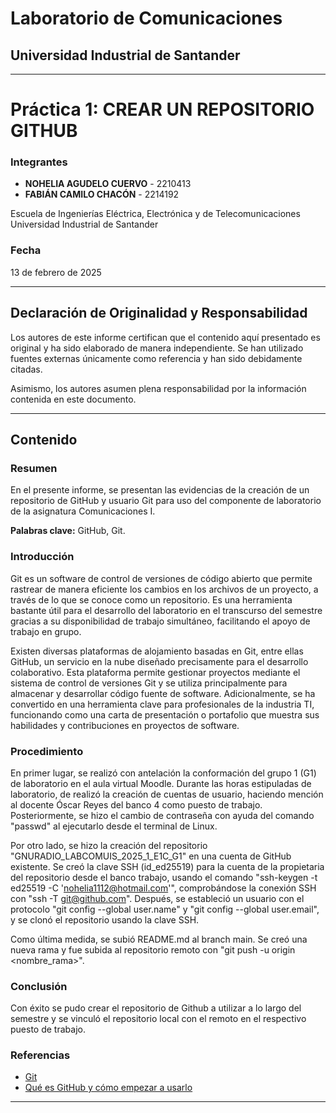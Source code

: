 # Laboratorio de Comunicaciones
## Universidad Industrial de Santander

---
# Práctica 1: CREAR UN REPOSITORIO GITHUB

### Integrantes
- **NOHELIA AGUDELO CUERVO** - 2210413
- **FABIÁN CAMILO CHACÓN** - 2214192

Escuela de Ingenierías Eléctrica, Electrónica y de Telecomunicaciones  
Universidad Industrial de Santander

### Fecha
13 de febrero de 2025

---

## Declaración de Originalidad y Responsabilidad
Los autores de este informe certifican que el contenido aquí presentado es original y ha sido elaborado de manera independiente. Se han utilizado fuentes externas únicamente como referencia y han sido debidamente citadas.

Asimismo, los autores asumen plena responsabilidad por la información contenida en este documento. 

---
## Contenido

### Resumen
En el presente informe, se presentan las evidencias de la creación de un repositorio de GitHub y usuario Git para uso del componente de laboratorio de la asignatura Comunicaciones I. 

**Palabras clave:** GitHub, Git.

### Introducción

Git es un software de control de versiones de código abierto que permite rastrear de manera eficiente los cambios en los archivos de un proyecto, a través de lo que se conoce como un repositorio. Es una herramienta bastante útil para el desarrollo del laboratorio en el transcurso del semestre gracias a su disponibilidad de trabajo simultáneo, facilitando el apoyo de trabajo en grupo.

Existen diversas plataformas de alojamiento basadas en Git, entre ellas GitHub, un servicio en la nube diseñado precisamente para el desarrollo colaborativo. Esta plataforma permite gestionar proyectos mediante el sistema de control de versiones Git y se utiliza principalmente para almacenar y desarrollar código fuente de software. Adicionalmente, se ha convertido en una herramienta clave para profesionales de la industria TI, funcionando como una carta de presentación o portafolio que muestra sus habilidades y contribuciones en proyectos de software.

### Procedimiento

En primer lugar, se realizó con antelación la conformación del grupo 1 (G1) de laboratorio en el aula virtual Moodle. Durante las horas estipuladas de laboratorio, de realizó la creación de cuentas de usuario, haciendo mención al docente Óscar Reyes del banco 4 como puesto de trabajo. Posteriormente, se hizo el cambio de contraseña con ayuda del comando "passwd" al ejecutarlo desde el terminal de Linux.

Por otro lado, se hizo la creación del repositorio "GNURADIO_LABCOMUIS_2025_1_E1C_G1" en una cuenta de GitHub existente. Se creó la clave SSH (id_ed25519) para la cuenta de la propietaria del repositorio desde el banco trabajo, usando el comando "ssh-keygen -t ed25519 -C 'nohelia1112@hotmail.com'", comprobándose la conexión SSH con "ssh -T git@github.com". Después, se estableció un usuario con el protocolo "git config --global user.name" y "git config --global user.email", y se clonó el repositorio usando la clave SSH.

Como última medida, se subió README.md al branch main. Se creó una nueva rama y fue subida al repositorio remoto con "git push -u origin <nombre_rama>".

### Conclusión

Con éxito se pudo crear el repositorio de Github a utilizar a lo largo del semestre y se vinculó el repositorio local con el remoto en el respectivo puesto de trabajo.

### Referencias

- [Git](https://es.wikipedia.org/wiki/Git)
- [Qué es GitHub y cómo empezar a usarlo](https://www.hostinger.es/tutoriales/que-es-github)

---

  

